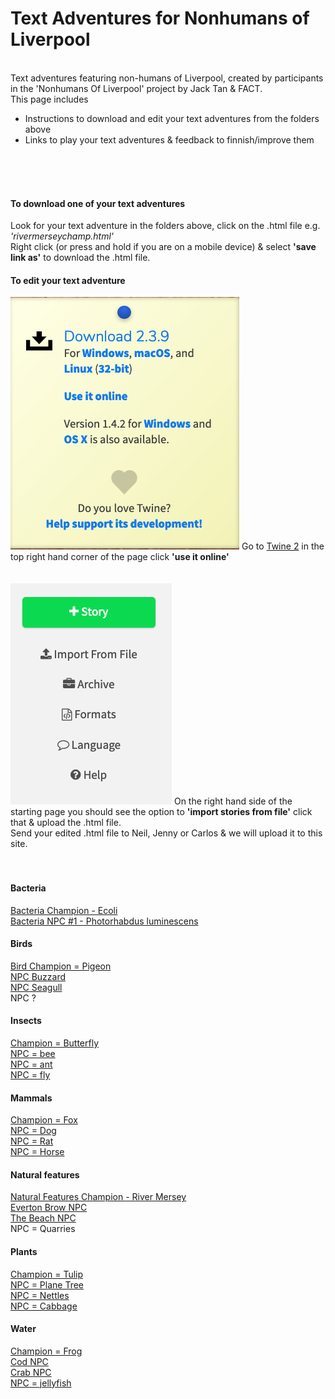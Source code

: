 <H1> Text Adventures for Nonhumans of Liverpool</H1>

<BR>
Text adventures featuring non-humans of Liverpool, created by participants in the 'Nonhumans Of Liverpool' project by Jack Tan & FACT.
<BR>
  This page includes
   <ul>
  <li>Instructions to download and edit your text adventures from the folders above</li>
  <li>Links to play your text adventures & feedback to finnish/improve them</li>
</ul> 
<BR>
<BR>
  <BR>
  <H4>To download one of your text adventures</H4>
  Look for your text adventure in the folders above, click on the .html file e.g. <i>'rivermerseychamp.html' </i>
  <BR>
  Right click (or press and hold if you are on a mobile device) & select <B>'save link as'</B> to download the .html file. 
  <H4>To edit your text adventure</H4>
  <img src="https://github.com/factlearning/nonhumansofliverpooltextadventures/blob/master/images/twineuseitonline.png" alt="twine use it online">
  Go to <a href="https://twinery.org/2" target="_blank">Twine 2</a> in the top right hand corner of the page click <B>'use it online'</B>
  <BR>
  <BR>
    <BR>
 <img src="https://github.com/factlearning/nonhumansofliverpooltextadventures/blob/master/images/twineimportfromfile.png" alt="twine import from file">
  On the right hand side of the starting page you should see the option to <B>'import stories from file'</B> click that & upload the .html file.
  <BR>
   Send your edited .html file to Neil, Jenny or Carlos & we will upload it to this site.
  <BR>
      <BR>
      <BR>
<H4>Bacteria</H4>
  <a href="https://rawcdn.githack.com/factlearning/nonhumansofliverpooltextadventures/70d450834e20e8f86951a54b9ff7ec5e383bd01d/bacteria/champion/ecolichampion.html" target="_blank">Bacteria Champion - Ecoli</a>
  <BR>
  <a href="https://rawcdn.githack.com/factlearning/nonhumansofliverpooltextadventures/14e1a2603e33b2a7c9cea08c895e85ddccd27d85/bacteria/npcs/alienbacterianpc.html" target="_blank">Bacteria NPC #1 - Photorhabdus luminescens</a> 
<BR>
<H4>Birds</H4>
  <a href="https://rawcdn.githack.com/factlearning/nonhumansofliverpooltextadventures/8332a09dc3b7fae54784c8d8aecf9f5e40423df8/birds/champion/birdchampion.html" target="_blank">Bird Champion = Pigeon</a>
<BR>
  <a href="https://rawcdn.githack.com/factlearning/nonhumansofliverpooltextadventures/fc32cd25fec875e3e228bcd9c7adead219674753/birds/npcs/buzzardnpc.html" target="_blank">NPC Buzzard</a> 
<BR>
  <a href="https://rawcdn.githack.com/factlearning/nonhumansofliverpooltextadventures/fc32cd25fec875e3e228bcd9c7adead219674753/birds/npcs/seagullnpc.html" target="_blank">NPC Seagull </a>
  <BR>
NPC ?
<BR>
<H4>Insects</H4>
  <a href="https://rawcdn.githack.com/factlearning/nonhumansofliverpooltextadventures/2f8152a856b75ae8acf3ac5b81efb06b164aa56e/insects/champion/butterflychampion.html" target="_blank">Champion = Butterfly</a>
  <BR>
      <a href="https://rawcdn.githack.com/factlearning/nonhumansofliverpooltextadventures/597d8e6bf5a8fd44ae7a12b983974cba122974ec/insects/npcs/beenpc.html" target="_blank">NPC = bee</a>
<BR>
  <a href="https://rawcdn.githack.com/factlearning/nonhumansofliverpooltextadventures/597d8e6bf5a8fd44ae7a12b983974cba122974ec/insects/npcs/antnpc.html" target="_blank">NPC =  ant</a> 
<BR>
  <a href="https://rawcdn.githack.com/factlearning/nonhumansofliverpooltextadventures/f7bb5a8a34ea704b9a5618936fff5daaf25be07a/insects/npcs/flynpc.html" target="_blank">NPC = fly</a> 
<BR>
<H4>Mammals</H4>
  <a href="https://rawcdn.githack.com/factlearning/nonhumansofliverpooltextadventures/f7bb5a8a34ea704b9a5618936fff5daaf25be07a/mammals/champion/foxchampion.html" target="_blank">Champion =  Fox</a> 
<BR>
  <a href="https://rawcdn.githack.com/factlearning/nonhumansofliverpooltextadventures/f7bb5a8a34ea704b9a5618936fff5daaf25be07a/mammals/npcs/dognpc.html" target="_blank">NPC = Dog</a> 
<BR>
  <a href="https://rawcdn.githack.com/factlearning/nonhumansofliverpooltextadventures/f7bb5a8a34ea704b9a5618936fff5daaf25be07a/mammals/npcs/ratnpc.html" target="_blank">NPC =  Rat </a> 
<BR>
  <a href="https://rawcdn.githack.com/factlearning/nonhumansofliverpooltextadventures/f7bb5a8a34ea704b9a5618936fff5daaf25be07a/mammals/npcs/horsenpc.html" target="_blank">NPC =  Horse</a> 
<BR>
<H4>Natural features</H4>
<a href="https://rawcdn.githack.com/factlearning/nonhumansofliverpooltextadventures/c4d4f58fefce810bca15925d503420b3cd60c863/naturalfeatures/champion/rivermerseychamp.html" target="_blank">Natural Features Champion - River Mersey</a> 
<BR>
<a href="https://rawcdn.githack.com/factlearning/nonhumansofliverpooltextadventures/30dd163f44d9a0ec8bc010b6cccae725b404b1a4/naturalfeatures/npcs/evertonbrownpc.html">Everton Brow NPC</a> 
<BR>
  <a href="https://rawcdn.githack.com/factlearning/nonhumansofliverpooltextadventures/c4d4f58fefce810bca15925d503420b3cd60c863/naturalfeatures/npcs/beachnpc.html" target="_blank">The Beach NPC</a>
  <BR>
NPC =  Quarries
<BR>
<H4>Plants</H4>
  <a href="https://rawcdn.githack.com/factlearning/nonhumansofliverpooltextadventures/2f8152a856b75ae8acf3ac5b81efb06b164aa56e/plants/champion/tulipchampion.html" target="_blank">Champion = Tulip</a> 
<BR>
  <a href="https://rawcdn.githack.com/factlearning/nonhumansofliverpooltextadventures/2f8152a856b75ae8acf3ac5b81efb06b164aa56e/plants/npcs/planetreenpc.html">NPC =  Plane Tree</a> 
<BR>
  <a href="https://rawcdn.githack.com/factlearning/nonhumansofliverpooltextadventures/2f8152a856b75ae8acf3ac5b81efb06b164aa56e/plants/npcs/nettlesnpc.html" target="_blank">NPC =  Nettles</a> 
<BR>
  <a href="https://rawcdn.githack.com/factlearning/nonhumansofliverpooltextadventures/2f8152a856b75ae8acf3ac5b81efb06b164aa56e/plants/npcs/cabbagenpc.html" target="_blank">NPC =  Cabbage </a>
<BR>
<H4>Water</H4>
  <a href="https://rawcdn.githack.com/factlearning/nonhumansofliverpooltextadventures/2f8152a856b75ae8acf3ac5b81efb06b164aa56e/water/champion/frogchampion.html" target="_blank">Champion = Frog</a> 
<BR>
  <a href="https://rawcdn.githack.com/factlearning/nonhumansofliverpooltextadventures/f5ecda411cd47cc7df6984d7a990f5e09467189c/water/npcs/codnpc1.html" target="_blank">Cod NPC</a> 
<BR>
  <a href="https://rawcdn.githack.com/factlearning/nonhumansofliverpooltextadventures/f5ecda411cd47cc7df6984d7a990f5e09467189c/water/npcs/crabnpc.html" target="_blank">Crab NPC</a> 
<BR>
  <a href="https://rawcdn.githack.com/factlearning/nonhumansofliverpooltextadventures/c38cfbfe19ab53516b94b72544db6ba640139874/water/npcs/jellyfishnpc.html" target="_blank">NPC = jellyfish </a> 

